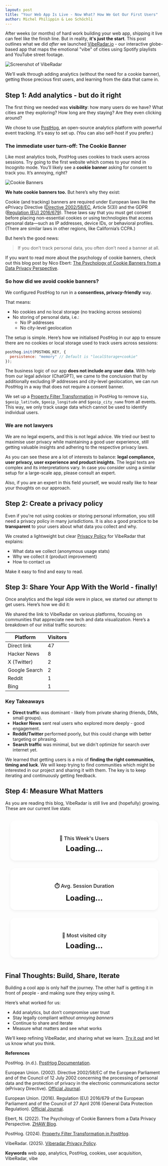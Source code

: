 ```yaml
---
layout: post
title: "Your Web App Is Live - Now What? How We Got Our First Users"
author: Michel Philippin & Leo Schöchli
---
```


After weeks (or months) of hard work building your web app, shipping it live can feel like the finish line. But in reality, **it's just the start**. This post outlines what we did *after* we launched [VibeRadar.io](https://viberadar.io) - our interactive globe-based app that maps the emotional "vibe" of cities using Spotify playlists and YouTube street footage.

![Screenshot of VibeRadar](/assets/img/2025-05-30-group05-viberadar-screenshot.png)

We’ll walk through adding analytics (without the need for a cookie banner), getting those precious first users, and learning from the data that came in.

## Step 1: Add analytics - but do it right

The first thing we needed was **visibility**: how many users do we have? What cities are they exploring? How long are they staying? Are they even clicking around?

We chose to use [PostHog](https://posthog.com), an open-source analytics platform with powerful event tracking. It's easy to set up. (You can also self-host if you prefer.)

### The immediate user turn-off: The Cookie Banner

Like most analytics tools, PostHog uses cookies to track users across sessions.
Try going to the first website which comes to your mind in Incognito mode. You’ll likely see a **cookie banner** asking for consent to track you. It’s annoying, right?

![Cookie Banners](/assets/img/2025-05-30-group05-viberadar-cookie-banners.png)

**We hate cookie banners too.** But here’s why they exist:

Cookie (and tracking) banners are required under European laws like the ePrivacy Directive ([Directive 2002/58/EC](https://eur-lex.europa.eu/eli/dir/2002/58/oj/eng), Article 5(3)) and the GDPR ([Regulation (EU) 2016/679](https://eur-lex.europa.eu/eli/reg/2016/679/oj/eng)). These laws say that you must get consent before placing non-essential cookies or using technologies that access personal data—such as IP addresses, device IDs, or behavioral profiles. (There are similar laws in other regions, like California’s CCPA.)

But here’s the good news:

> If you don’t track personal data, you often don’t need a banner at all.

If you want to read more about the psychology of cookie banners, check out this blog post by Nico Ebert: [The Psychology of Cookie Banners from a Data Privacy Perspective](https://blog.zhaw.ch/datascience/the-psychology-of-cookie-banners-from-a-data-privacy-perspective/).

### So how did we avoid cookie banners?

We configured PostHog to run in a **consentless, privacy-friendly** way.

That means:
- No cookies and no local storage (no tracking across sessions)
- No storing of personal data, i.e.:
  - No IP addresses
  - No city-level geolocation

The setup is simple. Here’s how we initialised PostHog in our app to ensure there are no cookies or local storage used to track users across sessions:

```js
posthog.init(POSTHOG_KEY, {
  persistence: "memory" // Default is "localStorage+cookie"
});
```

The business logic of our app **does not include any user data**. With help from our legal advisor (ChatGPT), we came to the conclusion that by additionally excluding IP addresses and city-level geolocation, we can run PostHog in a way that does not require a consent banner.

We set up a [Property Filter Transformation](https://posthog.com/tutorials/property-filter) in PostHog to remove `$ip`, `$geoip_latitude`, `$geoip_longitude` and `$geoip_city_name` from all events. This way, we only track usage data which cannot be used to identify individual users.

### We are not lawyers

We are no legal experts, and this is not legal advice. We tried our best to maximise user privacy while maintaining a good user experience, still getting valuable insights and adhering to the respective privacy laws.

As you can see these are a lot of interests to balance: **legal compliance, user privacy, user experience and product insights.**
The legal texts are complex and its interpretations vary. In case you consider using a similar setup for a large-scale app, please consult an expert.

Also, if you are an expert in this field yourself, we would really like to hear your thoughts on our approach.

## Step 2: Create a privacy policy

Even if you're not using cookies or storing personal information, you still need a privacy policy in many jurisdictions. It is also a good practice to be **transparent** to your users about what data you collect and why.

We created a lightweight but clear [Privacy Policy](https://viberadar.io/privacy-policy) for VibeRadar that explains:

* What data we collect (anonymous usage stats)
* Why we collect it (product improvement)
* How to contact us

Make it easy to find and easy to read.

## Step 3: Share Your App With the World - finally!

Once analytics and the legal side were in place, we started our attempt to get users. Here’s how we did it:

We shared the link to VibeRadar on various platforms, focusing on communities that appreciate new tech and data visualization. Here’s a breakdown of our initial traffic sources:

| Platform       | Visitors |
| -------------- | -------- |
| Direct link    | 47       |
| Hacker News    | 8        |
| X (Twitter)    | 2        |
| Google Search  | 2        |
| Reddit         | 1        |
| Bing           | 1        |

### Key Takeaways

* **Direct traffic** was dominant - likely from private sharing (friends, DMs, small groups).
* **Hacker News** sent real users who explored more deeply - good engagement.
* **Reddit/Twitter** performed poorly, but this could change with better targeting or phrasing.
* **Search traffic** was minimal, but we didn't optimize for search over internet yet.

We learned that getting users is a mix of **finding the right communities, timing and luck**. We will keep trying to find communities which might be interested in our project and sharing it with them. The key is to keep iterating and continuously getting feedback.

## Step 4: Measure What Matters

As you are reading this blog, VibeRadar is still live and (hopefully) growing. These are our current live stats:

<style>
  .metrics-container {
    display: flex;
    gap: 1.5rem;
    justify-content: space-between;
    padding: 1rem;
    flex-wrap: wrap;
  }

  .metric-box {
    flex: 1;
    min-width: 200px;
    padding: 1.5rem;
    background: #ffffff;
    border-radius: 16px;
    box-shadow: 0 4px 10px rgba(0, 0, 0, 0.05);
    text-align: center;
    transition: transform 0.2s ease;
  }

  .metric-box:hover {
    transform: translateY(-4px);
  }

  .metric-box h3 {
    font-size: 1rem;
    font-weight: 600;
    color: #333;
    margin-bottom: 0.5rem;
  }

  .metric-box p {
    font-size: 1.5rem;
    font-weight: 700;
    color: #111;
    margin: 0;
  }
</style>

<div class="metrics-container">
  <div class="metric-box">
    <h3>👥 This Week's Users</h3>
    <p id="this-weeks-users">Loading...</p>
  </div>

  <div class="metric-box">
    <h3>⏱️ Avg. Session Duration</h3>
    <p id="session-duration">Loading...</p>
  </div>

  <div class="metric-box">
    <h3>🌇 Most visited city</h3>
    <p id="top-city">Loading...</p>
  </div>
</div>

<script>
  fetch('https://api.viberadar.io/metrics/this-weeks-users').then(res => res.json()).then(data => {
    document.getElementById('this-weeks-users').textContent = data["this-weeks-users"] + ' users';
  });

  fetch('https://api.viberadar.io/metrics/avg-session-duration').then(res => res.json()).then(data => {
    document.getElementById('session-duration').textContent = Math.round(data["session-duration"]) + ' seconds';
  });

  fetch('https://api.viberadar.io/metrics/top-city').then(res => res.json()).
  then(data => {
    document.getElementById('top-city').textContent = data["top-city"];
  });
</script>

## Final Thoughts: Build, Share, Iterate

Building a cool app is only half the journey. The other half is getting it in front of people - and making sure they enjoy using it.

Here’s what worked for us:

* Add analytics, but don’t compromise user trust
* Stay legally compliant *without annoying banners*
* Continue to share and iterate
* Measure what matters and see what works

We’ll keep refining VibeRadar, and sharing what we learn. [Try it out](https://viberadar.io) and let us know what you think.

**References**

PostHog. (n.d.). [PostHog Documentation](https://posthog.com/docs).

European Union. (2002). Directive 2002/58/EC of the European Parliament and of the Council of 12 July 2002 concerning the processing of personal data and the protection of privacy in the electronic communications sector (ePrivacy Directive). [Official Journal](https://eur-lex.europa.eu/eli/dir/2002/58/oj/eng).

European Union. (2016). Regulation (EU) 2016/679 of the European Parliament and of the Council of 27 April 2016 (General Data Protection Regulation). [Official Journal](https://eur-lex.europa.eu/eli/reg/2016/679/oj/eng).

Ebert, N. (2022). The Psychology of Cookie Banners from a Data Privacy Perspective. [ZHAW Blog](https://blog.zhaw.ch/datascience/the-psychology-of-cookie-banners-from-a-data-privacy-perspective/).

PostHog. (2024). [Property Filter Transformation in PostHog](https://posthog.com/tutorials/property-filter).

VibeRadar. (2025). [Viberadar Privacy Policy](https://viberadar.io/privacy-policy).

**Keywords**
web app, analytics, PostHog, cookies, user acquisition, VibeRadar, vibe
